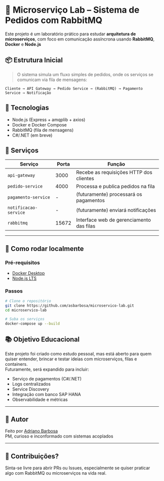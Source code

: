 # 🧪 Microserviço Lab – Sistema de Pedidos com RabbitMQ

Este projeto é um laboratório prático para estudar **arquitetura de microserviços**, com foco em comunicação assíncrona usando **RabbitMQ**, **Docker** e **Node.js**

## 📦 Estrutura Inicial

> O sistema simula um fluxo simples de pedidos, onde os serviços se comunicam via fila de mensagens:

```
Cliente → API Gateway → Pedido Service → (RabbitMQ) → Pagamento Service → Notificação
```

## 🔧 Tecnologias

- Node.js (Express + amqplib + axios)
- Docker e Docker Compose
- RabbitMQ (fila de mensagens)
- C#/.NET (em breve)


## 🧱 Serviços

| Serviço              | Porta | Função                                     |
|----------------------|-------|--------------------------------------------|
| `api-gateway`        | 3000  | Recebe as requisições HTTP dos clientes    |
| `pedido-service`     | 4000  | Processa e publica pedidos na fila         |
| `pagamento-service`  | -     | (futuramente) processará os pagamentos     |
| `notificacao-service`| -     | (futuramente) enviará notificações         |
| `rabbitmq`           | 15672 | Interface web de gerenciamento das filas   |

---

## 🚀 Como rodar localmente

### Pré-requisitos

- [Docker Desktop](https://www.docker.com/products/docker-desktop)
- [Node.js LTS](https://nodejs.org)

### Passos

```bash
# Clone o repositório
git clone https://github.com/asbarbosa/microservico-lab.git
cd microservico-lab

# Suba os serviços
docker-compose up --build
```

## 📚 Objetivo Educacional

Este projeto foi criado como estudo pessoal, mas está aberto para quem quiser entender, brincar e testar ideias com microserviços, filas e containers.  
Futuramente, será expandido para incluir:

- Serviço de pagamentos (C#/.NET)
- Logs centralizados
- Service Discovery
- Integração com banco SAP HANA
- Observabilidade e métricas

---

## 🧠 Autor

Feito por [Adriano Barbosa](https://github.com/seu-usuario)  
PM, curioso e inconformado com sistemas acoplados

---

## 🫱 Contribuições?

Sinta-se livre para abrir PRs ou Issues, especialmente se quiser praticar algo com RabbitMQ ou microserviços na vida real.
